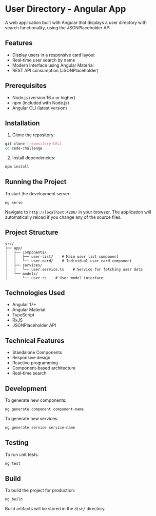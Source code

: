 # User Directory - Angular App

A web application built with Angular that displays a user directory with search functionality, using the JSONPlaceholder API.

## Features

- Display users in a responsive card layout
- Real-time user search by name
- Modern interface using Angular Material
- REST API consumption (JSONPlaceholder)

## Prerequisites

- Node.js (version 16.x or higher)
- npm (included with Node.js)
- Angular CLI (latest version)

## Installation

1. Clone the repository:
```bash
git clone [repository-URL]
cd code-challenge
```

2. Install dependencies:
```bash
npm install
```

## Running the Project

To start the development server:
```bash
ng serve
```

Navigate to `http://localhost:4200/` in your browser. The application will automatically reload if you change any of the source files.

## Project Structure

```
src/
├── app/
│   ├── components/
│   │   ├── user-list/    # Main user list component
│   │   └── user-card/    # Individual user card component
│   ├── services/
│   │   └── user.service.ts    # Service for fetching user data
│   └── models/
│       └── user.ts    # User model interface
```

## Technologies Used

- Angular 17+
- Angular Material
- TypeScript
- RxJS
- JSONPlaceholder API

## Technical Features

- Standalone Components
- Responsive design
- Reactive programming
- Component-based architecture
- Real-time search

## Development

To generate new components:
```bash
ng generate component component-name
```

To generate new services:
```bash
ng generate service service-name
```

## Testing

To run unit tests:
```bash
ng test
```

## Build

To build the project for production:
```bash
ng build
```

Build artifacts will be stored in the `dist/` directory.